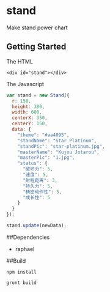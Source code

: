 stand
=====

Make stand power chart


## Getting Started

The HTML
```
<div id="stand"></div>
```

The Javascript
```javascript
var stand = new Stand({
  r: 150,
  height: 300,
  width: 600,
  centerX: 350,
  centerY: 150,
  data: {
    "theme": "#aa4095",
    "standName": "Star Platinum",
    "standPic": "star-platinum.jpg",
    "masterName": "Kujou Jotarou",
    "masterPic": "1.jpg",
    "status": {
      "破坏力": 5,
      "速度": 5,
      "射程距离": 3,
      "持久力": 5,
      "精密动作性": 5,
      "成长性": 5
    }
  }
});

stand.update(newData);

```

##Dependencies

* raphael

##Build

`npm install`

`grunt build`